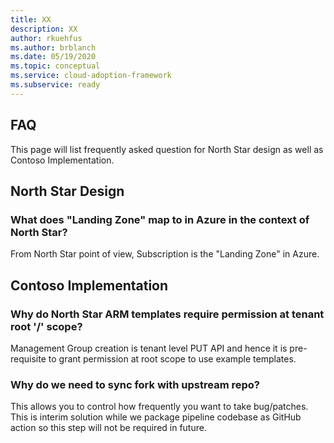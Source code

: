 ```yaml
---
title: XX
description: XX
author: rkuehfus
ms.author: brblanch
ms.date: 05/19/2020
ms.topic: conceptual
ms.service: cloud-adoption-framework
ms.subservice: ready
---
```


## FAQ

This page will list frequently asked question for North Star design as well as Contoso Implementation.

## North Star Design

### What does "Landing Zone" map to in Azure in the context of North Star?

From North Star point of view, Subscription is the "Landing Zone" in Azure.


## Contoso Implementation

### Why do North Star ARM templates require permission at tenant root '/' scope?

Management Group creation is tenant level PUT API and hence it is pre-requisite to grant permission at root scope to use example templates.

### Why do we need to sync fork with upstream repo?

This allows you to control how frequently you want to take bug/patches. This is interim solution while we package pipeline codebase as GitHub action so this step will not be required in future.

